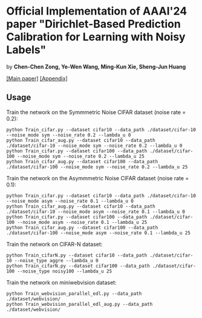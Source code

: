 # Official Implementation of AAAI'24 paper "Dirichlet-Based Prediction Calibration for Learning with Noisy Labels"

by **Chen-Chen Zong, Ye-Wen Wang, Ming-Kun Xie, Sheng-Jun Huang**

[[Main paper]](https://github.com/chenchenzong/DPC/blob/main/AAAI2024_DPC_appendix.pdf) [[Appendix]](https://github.com/chenchenzong/DPC/blob/main/AAAI2024_DPC_appendix.pdf)

## Usage

Train the network on the Symmmetric Noise CIFAR dataset (noise rate = 0.2):

```
python Train_cifar.py --dataset cifar10 --data_path ./dataset/cifar-10 --noise_mode sym --noise_rate 0.2 --lambda_u 0
python Train_cifar_aug.py --dataset cifar10 --data_path ./dataset/cifar-10 --noise_mode sym --noise_rate 0.2 --lambda_u 0
python Train_cifar.py --dataset cifar100 --data_path ./dataset/cifar-100 --noise_mode sym --noise_rate 0.2 --lambda_u 25
python Train_cifar_aug.py --dataset cifar100 --data_path ./dataset/cifar-100 --noise_mode sym --noise_rate 0.2 --lambda_u 25
```

Train the network on the Asymmmetric Noise CIFAR dataset (noise rate = 0.1):

```
python Train_cifar.py --dataset cifar10 --data_path ./dataset/cifar-10 --noise_mode asym --noise_rate 0.1 --lambda_u 0
python Train_cifar_aug.py --dataset cifar10 --data_path ./dataset/cifar-10 --noise_mode asym --noise_rate 0.1 --lambda_u 0
python Train_cifar.py --dataset cifar100 --data_path ./dataset/cifar-100 --noise_mode asym --noise_rate 0.1 --lambda_u 25
python Train_cifar_aug.py --dataset cifar100 --data_path ./dataset/cifar-100 --noise_mode asym --noise_rate 0.1 --lambda_u 25
```

Train the network on CIFAR-N dataset:

```
python Train_cifarN.py --dataset cifar10 --data_path ./dataset/cifar-10 --noise_type aggre --lambda_u 0
python Train_cifarN.py --dataset cifar100 --data_path ./dataset/cifar-100 --noise_type noisy100 --lambda_u 25
```

Train the network on miniwebvision dataset:

```
python Train_webvision_parallel_edl.py --data_path ./dataset/webvision/
python Train_webvision_parallel_edl_aug.py --data_path ./dataset/webvision/
```


